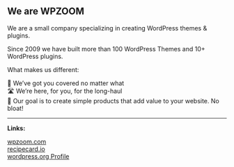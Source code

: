 ## We are WPZOOM

We are a small company specializing in creating WordPress themes & plugins.

Since 2009 we have built more than 100 WordPress Themes and 10+ WordPress plugins.

What makes us different:

🛶 We’ve got you covered no matter what  
🛣 We’re here, for you, for the long-haul  
🎯 Our goal is to create simple products that add value to your website. No bloat!  

---

**Links:**

[wpzoom.com](https://www.wpzoom.com)  
[recipecard.io](https://recipecard.io)    
[wordpress.org Profile](https://profiles.wordpress.org/wpzoom/)  
